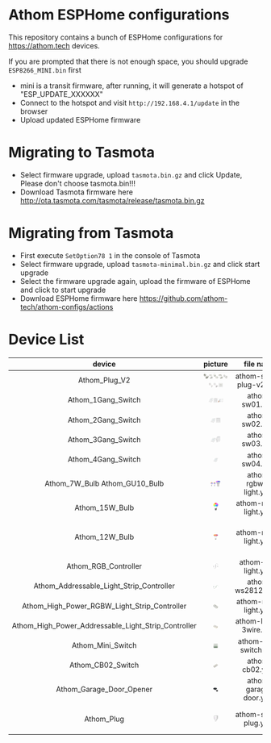 # Athom ESPHome configurations

This repository contains a bunch of ESPHome configurations for https://athom.tech devices.

If you are prompted that there is not enough space, you should upgrade `ESP8266_MINI.bin` first

- mini is a transit firmware, after running, it will generate a hotspot of "ESP_UPDATE_XXXXXX"
- Connect to the hotspot and visit `http://192.168.4.1/update` in the browser
- Upload updated ESPHome firmware

# Migrating to Tasmota

- Select firmware upgrade, upload `tasmota.bin.gz` and click Update, Please don't choose tasmota.bin!!!
- Download Tasmota firmware here http://ota.tasmota.com/tasmota/release/tasmota.bin.gz

# Migrating from Tasmota

- First execute `SetOption78 1` in the console of Tasmota
- Select firmware upgrade, upload `tasmota-minimal.bin.gz` and click start upgrade
- Select the firmware upgrade again, upload the firmware of ESPHome and click to start upgrade
- Download ESPHome firmware here https://github.com/athom-tech/athom-configs/actions

# Device List
device|picture|file name|notice
:---:|:---:|:---:|:---:
Athom_Plug_V2|<img src="/images/Athom_EU_Plug_V2.png" width="20%" height="5%"><img src="/images/Athom_US_Plug_V2.png" width="20%" height="5%"><img src="/images/Athom_UK_Plug_V2.png" width="20%" height="5%"><img src="/images/Athom_BR_Plug_V2.png" width="20%" height="5%"><img src="/images/Athom_AU_Plug_V2.png" width="20%" height="5%"><img src="/images/Athom_IL_Plug_V2.png" width="20%" height="5%"><img src="/images/Athom_IT_Plug_V2.png" width="20%" height="5%"><img src="/images/Athom_Wall_Outlet.png" width="20%" height="5%">|athom-smart-plug-v2.yaml
Athom_1Gang_Switch|<img src="/images/Athom_1Gang_Touch_Switch.png" width="20%" height="5%"><img src="/images/Athom_1Gang_Key_Switch.png" width="20%" height="5%"><img src="/images/Athom_1Gang_US_Switch.png" width="20%" height="5%">|athom-sw01.yaml
Athom_2Gang_Switch|<img src="/images/Athom_2Gang_Touch_Switch.png" width="20%" height="5%"><img src="/images/Athom_2Gang_Key_Switch.png" width="20%" height="5%">|athom-sw02.yaml
Athom_3Gang_Switch|<img src="/images/Athom_3Gang_Touch_Switch.png" width="20%" height="5%"><img src="/images/Athom_3Gang_Key_Switch.png" width="20%" height="5%">|athom-sw03.yaml
Athom_4Gang_Switch|<img src="/images/Athom_4Gang_Touch_Swtich.png" width="20%" height="5%">|athom-sw04.yaml
Athom_7W_Bulb  Athom_GU10_Bulb|<img src="/images/Athom_7w_Bulb.png" width="20%" height="5%"><img src="/images/Athom_GU10_Bulb.png" width="20%" height="5%">|athom-rgbww-light.yaml
Athom_15W_Bulb|<img src="/images/Athom_15w_Bulb.png" width="20%" height="5%">|athom-rgbct-light.yaml
Athom_12W_Bulb|<img src="/images/Athom_BR30_Bulb.png" width="20%" height="5%">|athom-rgbct-light.yaml|<h4>Temporarily discontinued</h4>
Athom_RGB_Controller|<img src="/images/Athom_RGB_Controller.png" width="20%" height="5%">|athom-rgb-light.yaml
Athom_Addressable_Light_Strip_Controller|<img src="/images/Athom_3Pin_Controller.png" width="20%" height="5%">|athom-ws2812b.yaml
Athom_High_Power_RGBW_Light_Strip_Controller|<img src="/images/Athom_RGBW_Controller.png" width="20%" height="5%">|athom-rgbw-light.yaml
Athom_High_Power_Addressable_Light_Strip_Controller|<img src="/images/Athom_4Pin_Controller.png" width="20%" height="5%">|athom-ls-4p-3wire.yaml
Athom_Mini_Switch|<img src="/images/Athom_Mini_Relay.png" width="20%" height="5%">|athom-mini-switch.yaml
Athom_CB02_Switch|<img src="/images/Athom_CB02.png" width="20%" height="5%">|athom-cb02.yaml
Athom_Garage_Door_Opener|<img src="/images/Athom_Garage_Door_Opener.png" width="20%" height="5%">|athom-garage-door.yaml
Athom_Plug|<img src="/images/Athom_EU_Plug.png" width="20%" height="5%">|athom-smart-plug.yaml|<h4>Discontinued</h4>
